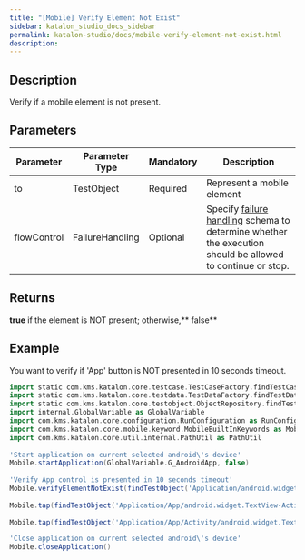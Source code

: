 ```yaml
---
title: "[Mobile] Verify Element Not Exist" 
sidebar: katalon_studio_docs_sidebar
permalink: katalon-studio/docs/mobile-verify-element-not-exist.html 
description: 
---
```

Description
-----------

Verify if a mobile element is not present.

Parameters  
------------

<table><thead><tr><th>Parameter</th><th>Parameter Type</th><th>Mandatory</th><th>Description</th></tr></thead><tbody><tr><td><span>to</span></td><td><span>TestObject&nbsp;</span></td><td><span>Required</span></td><td>Represent a mobile element</td></tr><tr><td><span>flowControl</span></td><td><span>FailureHandling</span></td><td><span>Optional</span></td><td><span>Spec</span><span>ify </span><a href="https://docs.katalon.com/x/qAAM" rel="nofollow">failure handling</a><span> schema to determine whether the execution should be allowed to continue or stop.</span></td></tr></tbody></table>

Returns
-------

**true** if the element is NOT present; otherwise,** false**

Example
-------

You want to verify if 'App' button is NOT presented in 10 seconds timeout.

```groovy
import static com.kms.katalon.core.testcase.TestCaseFactory.findTestCase
import static com.kms.katalon.core.testdata.TestDataFactory.findTestData
import static com.kms.katalon.core.testobject.ObjectRepository.findTestObject
import internal.GlobalVariable as GlobalVariable
import com.kms.katalon.core.configuration.RunConfiguration as RunConfiguration
import com.kms.katalon.core.mobile.keyword.MobileBuiltInKeywords as Mobile
import com.kms.katalon.core.util.internal.PathUtil as PathUtil
 
'Start application on current selected android\'s device'
Mobile.startApplication(GlobalVariable.G_AndroidApp, false)
 
'Verify App control is presented in 10 seconds timeout'
Mobile.verifyElementNotExist(findTestObject('Application/android.widget.TextView - App'), 10)
 
Mobile.tap(findTestObject('Application/App/android.widget.TextView-Activity'), 10)
 
Mobile.tap(findTestObject('Application/App/Activity/android.widget.TextView-Custom Dialog'), 10)

'Close application on current selected android\'s device'
Mobile.closeApplication()
```